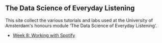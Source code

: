 ## The Data Science of Everyday Listening

This site collect the various tutorials and labs used at the University of Amsterdam's honours module ‘The Data Science of Everyday Listening’.

- [Week 8: Working with Spotify](everyday-w08.html)

